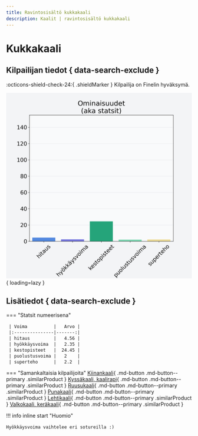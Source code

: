 ```yaml
---
title: Ravintosisältö kukkakaali
description: Kaalit | ravintosisältö kukkakaali
---
```


# Kukkakaali


## Kilpailijan tiedot { data-search-exclude }

:octicons-shield-check-24:{ .shieldMarker } Kilpailija on Finelin hyväksymä.

![Kukkakaali](./images/kukkakaali.png){ loading=lazy }

## Lisätiedot { data-search-exclude }
=== "Statsit numeerisena"

     | Voima          |   Arvo |
     |:---------------|-------:|
     | hitaus         |   4.56 |
     | hyökkäysvoima  |   2.35 |
     | kestopisteet   |  24.45 |
     | puolustusvoima |   2    |
     | superteho      |   2.2  |

=== "Samankaltaisia kilpailijoita"
    [Kiinankaali](/kiinankaali){ .md-button .md-button--primary .similarProduct }
    [Kyssäkaali, kaalirapi](/kyssakaali-kaalirapi){ .md-button .md-button--primary .similarProduct }
    [Ruusukaali](/ruusukaali){ .md-button .md-button--primary .similarProduct }
    [Punakaali](/punakaali){ .md-button .md-button--primary .similarProduct }
    [Lehtikaali](/lehtikaali){ .md-button .md-button--primary .similarProduct }
    [Valkokaali, keräkaali](/valkokaali-kerakaali){ .md-button .md-button--primary .similarProduct }

!!! info inline start "Huomio"

    Hyökkäysvoima vaihtelee eri sotureilla :)
